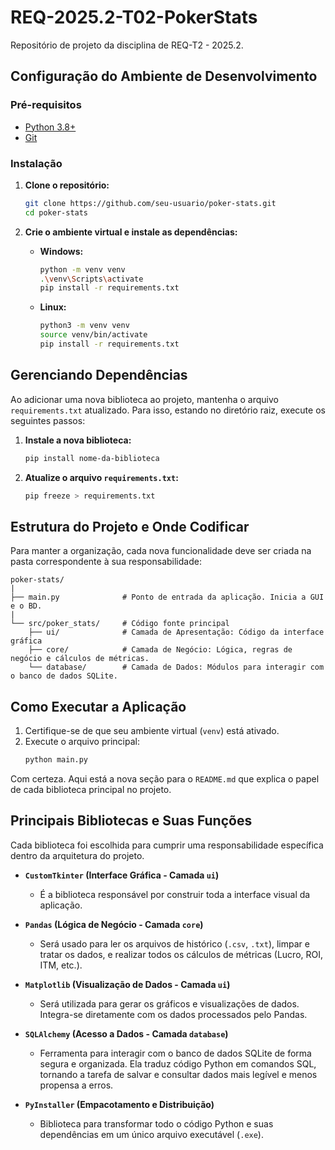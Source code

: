 # REQ-2025.2-T02-PokerStats
Repositório de projeto da disciplina de REQ-T2 - 2025.2.

## Configuração do Ambiente de Desenvolvimento

### Pré-requisitos

  - [Python 3.8+](https://www.python.org/downloads/)
  - [Git](https://git-scm.com/downloads)

### Instalação

1.  **Clone o repositório:**

    ```bash
    git clone https://github.com/seu-usuario/poker-stats.git
    cd poker-stats
    ```

2.  **Crie o ambiente virtual e instale as dependências:**

      - **Windows:**

        ```bash
        python -m venv venv
        .\venv\Scripts\activate
        pip install -r requirements.txt
        ```

      - **Linux:**

        ```bash
        python3 -m venv venv
        source venv/bin/activate
        pip install -r requirements.txt
        ```

## Gerenciando Dependências

Ao adicionar uma nova biblioteca ao projeto, mantenha o arquivo `requirements.txt` atualizado. Para isso, estando no diretório raiz, execute os seguintes passos:

1.  **Instale a nova biblioteca:**

    ```bash
    pip install nome-da-biblioteca
    ```

2.  **Atualize o arquivo `requirements.txt`:**

    ```bash
    pip freeze > requirements.txt
    ```

## Estrutura do Projeto e Onde Codificar

Para manter a organização, cada nova funcionalidade deve ser criada na pasta correspondente à sua responsabilidade:

```
poker-stats/
|
├── main.py              # Ponto de entrada da aplicação. Inicia a GUI e o BD.
|
└── src/poker_stats/     # Código fonte principal
    ├── ui/              # Camada de Apresentação: Código da interface gráfica
    ├── core/            # Camada de Negócio: Lógica, regras de negócio e cálculos de métricas.
    └── database/        # Camada de Dados: Módulos para interagir com o banco de dados SQLite.
```

## Como Executar a Aplicação

1.  Certifique-se de que seu ambiente virtual (`venv`) está ativado.
2.  Execute o arquivo principal:
    ```bash
    python main.py
    ```

Com certeza. Aqui está a nova seção para o `README.md` que explica o papel de cada biblioteca principal no projeto.

## Principais Bibliotecas e Suas Funções

Cada biblioteca foi escolhida para cumprir uma responsabilidade específica dentro da arquitetura do projeto.

-   **`CustomTkinter` (Interface Gráfica - Camada `ui`)**
    -   É a biblioteca responsável por construir toda a interface visual da aplicação.

-   **`Pandas` (Lógica de Negócio - Camada `core`)**
    -   Será usado para ler os arquivos de histórico (`.csv`, `.txt`), limpar e tratar os dados, e realizar todos os cálculos de métricas (Lucro, ROI, ITM, etc.).

-   **`Matplotlib` (Visualização de Dados - Camada `ui`)**
    -   Será utilizada para gerar os gráficos e visualizações de dados. Integra-se diretamente com os dados processados pelo Pandas.

-   **`SQLAlchemy` (Acesso a Dados - Camada `database`)**
    -   Ferramenta para interagir com o banco de dados SQLite de forma segura e organizada. Ela traduz código Python em comandos SQL, tornando a tarefa de salvar e consultar dados mais legível e menos propensa a erros.

-   **`PyInstaller` (Empacotamento e Distribuição)**
    -  Biblioteca para transformar todo o código Python e suas dependências em um único arquivo executável (`.exe`).
